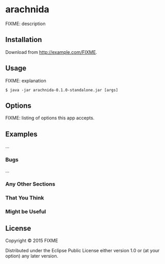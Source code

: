 # arachnida

FIXME: description

## Installation

Download from http://example.com/FIXME.

## Usage

FIXME: explanation

    $ java -jar arachnida-0.1.0-standalone.jar [args]

## Options

FIXME: listing of options this app accepts.

## Examples

...

### Bugs

...

### Any Other Sections
### That You Think
### Might be Useful

## License

Copyright © 2015 FIXME

Distributed under the Eclipse Public License either version 1.0 or (at
your option) any later version.
